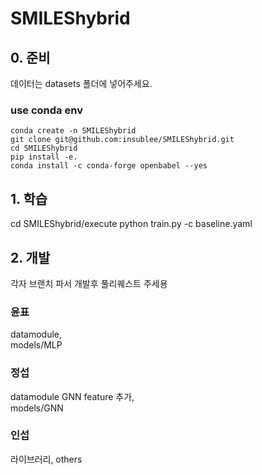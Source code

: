 # SMILEShybrid
## 0. 준비
데이터는 datasets 폴더에 넣어주세요.

### use conda env
```
conda create -n SMILEShybrid 
git clone git@github.com:insublee/SMILEShybrid.git
cd SMILEShybrid
pip install -e.
conda install -c conda-forge openbabel --yes
```

## 1. 학습
cd SMILEShybrid/execute
python train.py -c baseline.yaml

## 2. 개발
각자 브랜치 파서 개발후 풀리퀘스트 주세용
### 윤표
datamodule,  
models/MLP
### 정섭
datamodule GNN feature 추가,  
models/GNN
### 인섭
라이브러리, others
